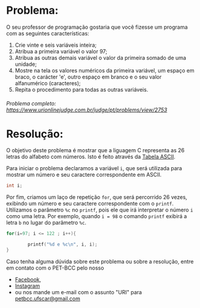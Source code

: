 # Problema:

O seu professor de programação gostaria que você fizesse um programa com as seguintes características:

1. Crie vinte e seis variáveis inteira;
2. Atribua a primeira variável o valor 97;
3. Atribua as outras demais variável o valor da primeira somado de uma unidade;
4. Mostre na tela os valores numéricos da primeira variável, um espaço em braco, o carácter 'e', outro espaço em branco e o seu valor alfanumérico (caracteres);
5. Repita o procedimento para todas as outras variáveis.

###### Problema completo: https://www.urionlinejudge.com.br/judge/pt/problems/view/2753

# Resolução:

O objetivo deste problema é mostrar que a liguagem C representa as 26 letras do alfabeto com números. Isto é feito através da [Tabela ASCII](https://www.tecmundo.com.br/imagem/1518-o-que-e-codigo-ascii.htm).

Para iniciar o problema declaramos a variável `i`, que será utilizada para mostrar um número e seu caractere correspondente em ASCII.
```c
int i;
```

Por fim, criamos um laço de repetição `for`, que será percorrido 26 vezes, exibindo um número e seu caractere correspondente com o `printf`. Utilizamos o parâmetro `%c` no `printf`, pois ele que irá interpretar o número `i` como uma letra. Por exemplo, quando `i = 98` o comando `printf` exibirá a letra `b` no lugar do parâmetro `%c`.
```c
for(i=97; i <= 122 ; i++){

		printf("%d e %c\n", i, i);
}
```

Caso tenha alguma dúvida sobre este problema ou sobre a resolução, entre em contato com o PET-BCC pelo nosso
 * [Facebook](https://www.facebook.com/petbcc/),
 * [Instagram](https://www.instagram.com/petbcc.ufscar/)
 * ou nos mande um e-mail com o assunto "URI" para  petbcc.ufscar@gmail.com